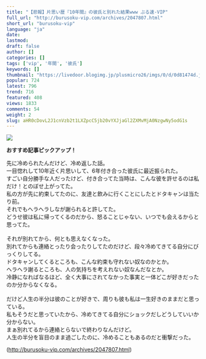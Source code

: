 ```yaml
---
title: "【悲報】片思い歴『10年間』の彼氏と別れた結果www ぶる速-VIP"
full_url: "http://burusoku-vip.com/archives/2047807.html"
short_url: "burusoku-vip"
language: "ja"
date: 
lastmod: 
draft: false
author: []
categories: []
tags: ['vip', '年間', '彼氏']
keywords: []
thumbnail: "https://livedoor.blogimg.jp/plusmicro26/imgs/0/d/0d81474d.jpg"
popular: 724
latest: 796
trend: 716
featured: 408
views: 1833
comments: 54
weight: 2
slug: aHR0cDovL2J1cnVzb2t1LXZpcC5jb20vYXJjaGl2ZXMvMjA0NzgwNy5odG1s
---
```


![](https://livedoor.blogimg.jp/plusmicro26/imgs/0/d/0d81474d.jpg)

<div><p><b>おすすめ記事ピックアップ！</b></p><p> 先に冷められたんだけど、冷め返した話。 <br> 一目惚れして10年近く片思いして、6年付き合った彼氏に最近振られた。 <br> すごい自分勝手な人だったけど、付き合ってた当時は、こんな彼を許せるのは私だけ！とのぼせ上がってた。 <br> 私の方が先に約束してたのに、友達と飲みに行くことにしたとドタキャンは当たり前。 <br> それでもヘラヘラしなが謝られると許してた。 <br> どうせ彼は私に帰ってくるのだから、怒ることじゃない、いつでも会えるからと思ってた。 <br> <br> それが別れてから、何とも思えなくなった。 <br> 別れてからも連絡とったり会ったりしてたのだけど、段々冷めてきてる自分にびっくりしてる。 <br> ドタキャンしてくるところも、こんな約束も守れない奴なのかとか。 <br> ヘラヘラ謝るところも、人の気持ちを考えれない奴なんだなとか。 <br> 冷静になればなるほど、全く大事にされてなかった事実と一体どこが好きだったのか分からなくなる。 <br> <br> だけど人生の半分は彼のことが好きで、周りも彼も私は一生好きのままだと思っている。 <br> 私もそうだと思っていたから、冷めてきてる自分にショックだしどうしていいか分からない。 <br> まぁ別れてるから連絡とらないで終わりなんだけど。 <br> 人生の半分を盲目のまま過ごしたのに、冷めることもあるのだと衝撃だった。 </p></div>

(http://burusoku-vip.com/archives/2047807.html)
